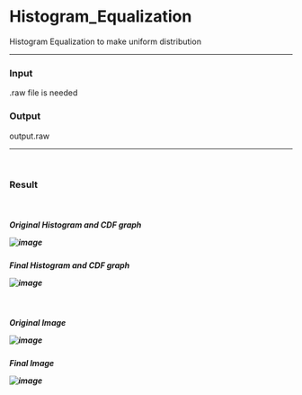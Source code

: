# Histogram_Equalization
Histogram Equalization to make uniform distribution
<br>


<hr>
<h3>Input</h3>
.raw file is needed
<h3>Output</h3>output.raw
<hr>
<br>


<h3>Result</h3>
<br>
<h5>Original Histogram and CDF graph<br>
  
![image](https://user-images.githubusercontent.com/37769713/99224000-da3a7880-2828-11eb-9891-237c4977999d.png)

<h5>Final Histogram and CDF graph<br>

![image](https://user-images.githubusercontent.com/37769713/99224112-09e98080-2829-11eb-9c06-ce43139a569b.png)

<br>
  
<h5> Original Image<br>
  
![image](https://user-images.githubusercontent.com/37769713/99224407-9eec7980-2829-11eb-9b72-314c788bef21.png)

<h5> Final Image<br>
  
![image](https://user-images.githubusercontent.com/37769713/99224446-add32c00-2829-11eb-9a7f-f9cef990308a.png)


  
